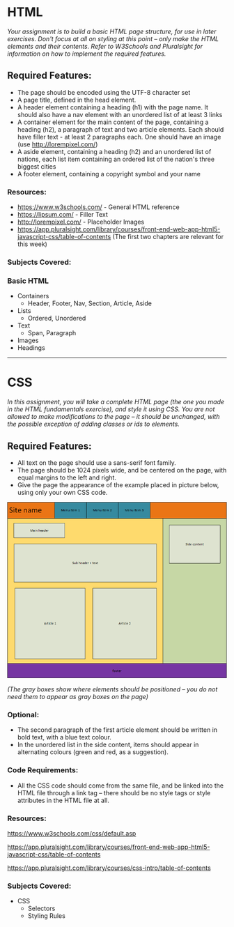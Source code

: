 # HTML

*Your assignment is to build a basic HTML page structure, for use in later exercises. Don't focus at all on styling at this point – only make the HTML elements and their contents. Refer to W3Schools and Pluralsight for information on how to implement the required features.*

## Required Features:
* The page should be encoded using the UTF-8 character set
* A page title, defined in the head element.
* A header element containing a heading (h1) with the page name. It should also have a nav element with an unordered list of at least 3 links
* A container element for the main content of the page, containing a heading (h2), a paragraph of text and two article elements. Each should have filler text - at least 2 paragraphs each. One should have an image (use http://lorempixel.com/)
* A aside element, containing a heading (h2) and an unordered list of nations, each list item containing an ordered list of the nation's three biggest cities
* A footer element, containing a copyright symbol and your name

### Resources:
* https://www.w3schools.com/ - General HTML reference
* https://lipsum.com/ - Filler Text
* http://lorempixel.com/ - Placeholder Images
* https://app.pluralsight.com/library/courses/front-end-web-app-html5-javascript-css/table-of-contents (The first two chapters are relevant for this week)

### Subjects Covered:

### Basic HTML
* Containers<br />
    * Header, Footer, Nav, Section, Article, Aside<br />
* Lists<br />
    * Ordered, Unordered<br />
* Text<br />
    * Span, Paragraph<br />
* Images<br />
* Headings

<hr>

# CSS

*In this assignment, you will take a complete HTML page (the one you made in the HTML fundamentals exercise), and style it using CSS. You are not allowed to make modifications to the page – it should be unchanged, with the possible exception of adding classes or ids to elements.*

## Required Features:
* All text on the page should use a sans-serif font family.
* The page should be 1024 pixels wide, and be centered on the page, with equal margins to the left and right.
* Give the page the appearance of the example placed in picture below, using only your own CSS code.

![](https://github.com/WebsterSweden/Lexicon_NET/blob/master/6_HTML_and_CSS/images/html-css-1.png)

*(The gray boxes show where elements should be positioned – you do not need them to appear as gray boxes on the page)*

### Optional:
* The second paragraph of the first article element should be written in bold text, with a blue text colour.
* In the unordered list in the side content, items should appear in alternating colours (green and red, as a suggestion).

### Code Requirements:
* All the CSS code should come from the same file, and be linked into the HTML file through a link tag – there should be no style tags or style attributes in the HTML file at all.

### Resources:
https://www.w3schools.com/css/default.asp

https://app.pluralsight.com/library/courses/front-end-web-app-html5-javascript-css/table-of-contents

https://app.pluralsight.com/library/courses/css-intro/table-of-contents

### Subjects Covered:
* CSS
    * Selectors
    * Styling Rules
